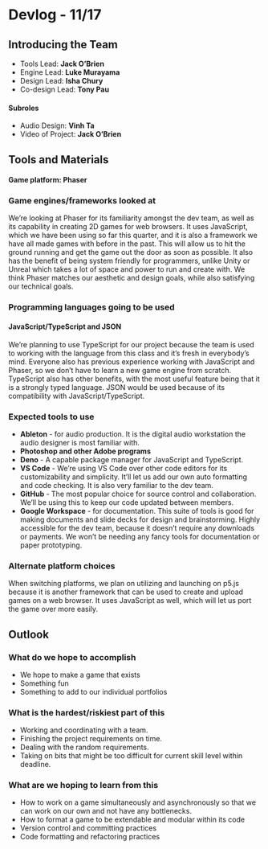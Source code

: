 # Devlog - 11/17

## Introducing the Team
- Tools Lead: **Jack O’Brien**
- Engine Lead: **Luke Murayama**
- Design Lead: **Isha Chury**
- Co-design Lead: **Tony Pau**
#### Subroles
- Audio Design: **Vinh Ta**
- Video of Project: **Jack O’Brien**


## Tools and Materials
#### Game platform: Phaser
### Game engines/frameworks looked at
We’re looking at Phaser for its familiarity amongst the dev team, as well as its capability in creating 2D games for web browsers. It uses JavaScript, which we have been using so far this quarter, and it is also a framework we have all made games with before in the past. This will allow us to hit the ground running and get the game out the door as soon as possible. It also has the benefit of being system friendly for programmers, unlike Unity or Unreal which takes a lot of space and power to run and create with. We think Phaser matches our aesthetic and design goals, while also satisfying our technical goals.

### Programming languages going to be used
#### JavaScript/TypeScript and JSON
We’re planning to use TypeScript for our project because the team is used to working with the language from this class and it’s fresh in everybody’s mind. Everyone also has previous experience working with JavaScript and Phaser, so we don’t have to learn a new game engine from scratch. TypeScript also has other benefits, with the most useful feature being that it is a strongly typed language. JSON would be used because of its compatibility with JavaScript/TypeScript.

### Expected tools to use
- **Ableton** - for audio production. It is the digital audio workstation the audio designer is most familiar with.
- **Photoshop and other Adobe programs**
- **Deno** - A capable package manager for JavaScript and TypeScript.
- **VS Code** - We’re using VS Code over other code editors for its customizability and simplicity. It’ll let us add our own auto formatting and code checking. It is also very familiar to the dev team.
- **GitHub** - The most popular choice for source control and collaboration. We’ll be using this to keep our code updated between members.
- **Google Workspace** - for documentation. This suite of tools is good for making documents and slide decks for design and brainstorming. Highly accessible for the dev team, because it doesn’t require any downloads or payments. We won’t be needing any fancy tools for documentation or paper prototyping.
### Alternate platform choices
When switching platforms, we plan on utilizing and launching on p5.js because it is another framework that can be used to create and upload games on a web browser. It uses JavaScript as well, which will let us port the game over more easily.

## Outlook
### What do we hope to accomplish
- We hope to make a game that exists
- Something fun
- Something to add to our individual portfolios
### What is the hardest/riskiest part of this
- Working and coordinating with a team.
- Finishing the project requirements on time.
- Dealing with the random requirements.
- Taking on bits that might be too difficult for current skill level within deadline.
### What are we hoping to learn from this
- How to work on a game simultaneously and asynchronously so that we can work on our own and not have any bottlenecks.
- How to format a game to be extendable and modular within its code
- Version control and committing practices
- Code formatting and refactoring practices

